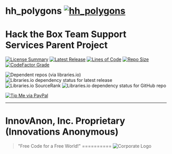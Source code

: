 # hh_polygons [![hh_polygons](https://github.com/InnovAnon-Inc/hh_polygons/actions/workflows/pkgrel.yml/badge.svg)](https://github.com/InnovAnon-Inc/hh_polygons/actions/workflows/pkgrel.yml)
Hack the Box Team Support Services Parent Project
==========

[![License Summary](https://img.shields.io/github/license/InnovAnon-Inc/hh_polygons?color=%23FF1100&label=Free%20Code%20for%20a%20Free%20World%21&logo=InnovAnon%2C%20Inc.&logoColor=%23FF1133&style=plastic)](https://tldrlegal.com/license/unlicense#summary)
[![Latest Release](https://img.shields.io/github/commits-since/InnovAnon-Inc/hh_polygons/latest?color=%23FF1100&include_prereleases&logo=InnovAnon%2C%20Inc.&logoColor=%23FF1133&style=plastic)](https://github.com/InnovAnon-Inc/hh_polygons/releases/latest)
[![Lines of Code](https://tokei.rs/b1/github/InnovAnon-Inc/hh_polygons?category=code&color=FF1100&logo=InnovAnon-Inc&logoColor=FF1133&style=plastic)](https://github.com/InnovAnon-Inc/hh_polygons)
[![Repo Size](https://img.shields.io/github/repo-size/InnovAnon-Inc/hh_polygons?color=%23FF1100&logo=InnovAnon%2C%20Inc.&logoColor=%23FF1133&style=plastic)](https://github.com/InnovAnon-Inc/hh_polygons)
[![CodeFactor Grade](https://img.shields.io/codefactor/grade/github/InnovAnon-Inc/hh_polygons?color=FF1100&logo=InnovAnon-Inc&logoColor=FF1133&style=plastic)](https://www.codefactor.io/repository/github/InnovAnon-Inc/hh_polygons)

![Dependent repos (via libraries.io)](https://img.shields.io/librariesio/dependent-repos/pypi/hh_polygons?color=FF1100&style=plastic)
![Libraries.io dependency status for latest release](https://img.shields.io/librariesio/release/pypi/hh_polygons?color=FF1100&style=plastic)
![Libraries.io SourceRank](https://img.shields.io/librariesio/sourcerank/pypi/hh_polygons?style=plastic)
![Libraries.io dependency status for GitHub repo](https://img.shields.io/librariesio/github/InnovAnon-Inc/hh_polygons?color=FF1100&logoColor=FF1133&style=plastic)

[![Tip Me via PayPal](https://img.shields.io/badge/paypal-donate-FF1100.svg?logo=paypal&logoColor=FF1133&style=plastic)](https://www.paypal.me/InnovAnon)

----------

# InnovAnon, Inc. Proprietary (Innovations Anonymous)
> "Free Code for a Free World!"
==========
![Corporate Logo](https://innovanon-inc.github.io/assets/images/logo.gif)

